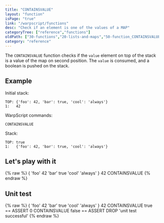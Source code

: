 ```yaml
---
title: "CONTAINSVALUE"
layout: "function"
isPage: "true"
link: "/warpscript/functions"
desc: "Check if an element is one of the values of a MAP"
categoryTree: ["reference","functions"]
oldPath: ["30-functions","20-lists-and-maps","50-function_CONTAINSVALUE.html.md"]
category: "reference"
---
```

 

The `CONTAINSVALUE` function checks if the `value` element on top of the stack is a value of the map on second position.
The `value` is consumed, and a boolean is pushed on the stack.


## Example ##

Initial stack:

    TOP: {'foo': 42, 'bar': true, 'cool': 'always'}
    1:   42
    
WarpScript commands:

    CONTAINSVALUE

Stack:

    TOP: true
    1:   {'foo': 42, 'bar': true, 'cool': 'always'}


## Let's play with it ##

{% raw %}
<warp10-warpscript-widget backend="{{backend}}"  exec-endpoint="{{execEndpoint}}">{ 'foo' 42 'bar' true 'cool' 'always' }
42 CONTAINSVALUE
</warp10-warpscript-widget>
{% endraw %}

## Unit test ##

{% raw %}
<warp10-warpscript-widget backend="{{backend}}"  exec-endpoint="{{execEndpoint}}">{ 'foo' 42 'bar' true 'cool' 'always' }
42 CONTAINSVALUE
true == ASSERT
0 CONTAINSVALUE
false == ASSERT
DROP
'unit test successful'
</warp10-warpscript-widget>
{% endraw %}
